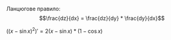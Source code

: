 Ланцюгове правило:
$$\frac{dz}{dx} = \frac{dz}{dy} * \frac{dy}{dx}$$

$((x-\sin{x})^2)' = 2(x-\sin{x}) * (1-\cos{x})$
